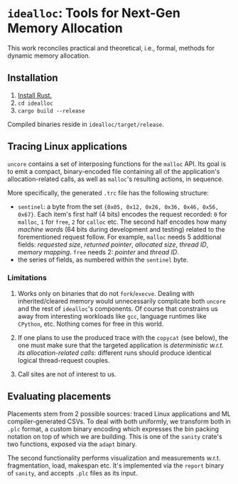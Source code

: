#   `idealloc`: Tools for Next-Gen Memory Allocation

This work reconciles practical and theoretical, i.e., formal, methods for dynamic memory allocation.

##  Installation

1. [Install Rust.](https://www.rust-lang.org/tools/install)
2. `cd idealloc`
3. `cargo build --release`

Compiled binaries reside in `idealloc/target/release`.

##  Tracing Linux applications

`uncore` contains a set of interposing functions for the `malloc` API. Its goal is to emit a compact, binary-encoded file containing all of the application's allocation-related calls, as well as `malloc`'s resulting actions, in sequence.

More specifically, the generated `.trc` file has the following structure:

- `sentinel`: a byte from the set `{0x05, 0x12, 0x26, 0x36, 0x46, 0x56, 0x67}`. Each item's first half (4 bits) encodes the request recorded: `0` for `malloc`, `1` for `free`, `2` for `calloc` etc. The second half encodes how many *machine words* (64 bits during development and testing) related to the forementioned request follow. For example, `malloc` needs 5 additional fields: *requested size*, *returned pointer*, *allocated size*, *thread ID*, *memory mapping*. `free` needs 2: *pointer* and *thread ID*.
- the series of fields, as numbered within the `sentinel` byte.

### Limitations

1. Works only on binaries that do not `fork`/`execve`. Dealing with inherited/cleared memory would unnecessarily complicate both `uncore` and the rest of `idealloc`'s components. Of course that constrains us away from interesting workloads like `gcc`, language runtimes like `CPython`, etc. Nothing comes for free in this world.

2. If one plans to use the produced trace with the `copycat` (see below), the one must make sure that the targeted application is *deterministic w.r.t. its allocation-related calls*: different runs should produce identical logical thread-request couples.

3. Call sites are not of interest to us.

##  Evaluating placements

Placements stem from 2 possible sources: traced Linux applications and ML compiler-generated CSVs. To deal with both uniformly, we transform both in `.plc` format, a custom binary encoding which expresses the bin packing notation on top of which we are building. This is one of the `sanity` crate's two functions, exposed via the `adapt` binary.

The second functionality performs visualization and measurements w.r.t. fragmentation, load, makespan etc. It's implemented via the `report` binary of `sanity`, and accepts `.plc` files as its input.